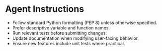 # Agent Instructions

- Follow standard Python formatting (PEP 8) unless otherwise specified.
- Prefer descriptive variable and function names.
- Run relevant tests before submitting changes.
- Update documentation when modifying user-facing behavior.
- Ensure new features include unit tests where practical.
